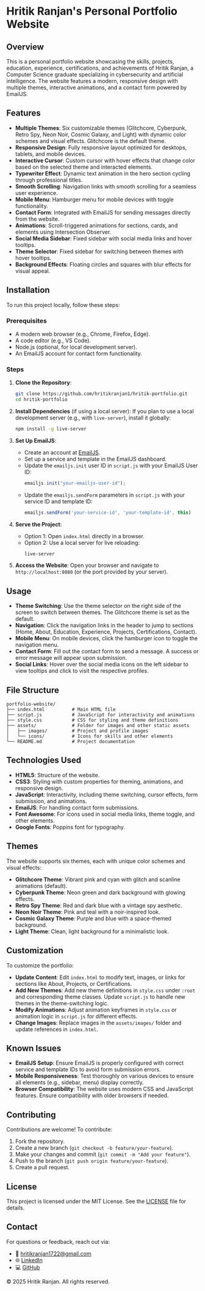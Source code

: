 # Hritik Ranjan's Personal Portfolio Website

## Overview

This is a personal portfolio website showcasing the skills, projects, education, experience, certifications, and achievements of Hritik Ranjan, a Computer Science graduate specializing in cybersecurity and artificial intelligence. The website features a modern, responsive design with multiple themes, interactive animations, and a contact form powered by EmailJS.

## Features

- **Multiple Themes**: Six customizable themes (Glitchcore, Cyberpunk, Retro Spy, Neon Noir, Cosmic Galaxy, and Light) with dynamic color schemes and visual effects. Glitchcore is the default theme.
- **Responsive Design**: Fully responsive layout optimized for desktops, tablets, and mobile devices.
- **Interactive Cursor**: Custom cursor with hover effects that change color based on the selected theme and interacted elements.
- **Typewriter Effect**: Dynamic text animation in the hero section cycling through professional titles.
- **Smooth Scrolling**: Navigation links with smooth scrolling for a seamless user experience.
- **Mobile Menu**: Hamburger menu for mobile devices with toggle functionality.
- **Contact Form**: Integrated with EmailJS for sending messages directly from the website.
- **Animations**: Scroll-triggered animations for sections, cards, and elements using Intersection Observer.
- **Social Media Sidebar**: Fixed sidebar with social media links and hover tooltips.
- **Theme Selector**: Fixed sidebar for switching between themes with hover tooltips.
- **Background Effects**: Floating circles and squares with blur effects for visual appeal.

## Installation

To run this project locally, follow these steps:

### Prerequisites
- A modern web browser (e.g., Chrome, Firefox, Edge).
- A code editor (e.g., VS Code).
- Node.js (optional, for local development server).
- An EmailJS account for contact form functionality.

### Steps
1. **Clone the Repository**:
   ```bash
   git clone https://github.com/hritikranjan1/hritik-portfolio.git
   cd hritik-portfolio
   ```

2. **Install Dependencies** (if using a local server):
   If you plan to use a local development server (e.g., with `live-server`), install it globally:
   ```bash
   npm install -g live-server
   ```

3. **Set Up EmailJS**:
   - Create an account at [EmailJS](https://www.emailjs.com/).
   - Set up a service and template in the EmailJS dashboard.
   - Update the `emailjs.init` user ID in `script.js` with your EmailJS User ID:
     ```javascript
     emailjs.init("your-emailjs-user-id");
     ```
   - Update the `emailjs.sendForm` parameters in `script.js` with your service ID and template ID:
     ```javascript
     emailjs.sendForm('your-service-id', 'your-template-id', this)
     ```

4. **Serve the Project**:
   - Option 1: Open `index.html` directly in a browser.
   - Option 2: Use a local server for live reloading:
     ```bash
     live-server
     ```

5. **Access the Website**:
   Open your browser and navigate to `http://localhost:8080` (or the port provided by your server).

## Usage

- **Theme Switching**: Use the theme selector on the right side of the screen to switch between themes. The Glitchcore theme is set as the default.
- **Navigation**: Click the navigation links in the header to jump to sections (Home, About, Education, Experience, Projects, Certifications, Contact).
- **Mobile Menu**: On mobile devices, click the hamburger icon to toggle the navigation menu.
- **Contact Form**: Fill out the contact form to send a message. A success or error message will appear upon submission.
- **Social Links**: Hover over the social media icons on the left sidebar to view tooltips and click to visit the respective profiles.

## File Structure

```
portfolio-website/
├── index.html          # Main HTML file
├── script.js           # JavaScript for interactivity and animations
├── style.css           # CSS for styling and theme definitions
├── assets/             # Folder for images and other static assets
│   ├── images/         # Project and profile images
│   └── icons/          # Icons for skills and other elements
└── README.md           # Project documentation
```

## Technologies Used

- **HTML5**: Structure of the website.
- **CSS3**: Styling with custom properties for theming, animations, and responsive design.
- **JavaScript**: Interactivity, including theme switching, cursor effects, form submission, and animations.
- **EmailJS**: For handling contact form submissions.
- **Font Awesome**: For icons used in social media links, theme toggle, and other elements.
- **Google Fonts**: Poppins font for typography.

## Themes

The website supports six themes, each with unique color schemes and visual effects:
- **Glitchcore Theme**: Vibrant pink and cyan with glitch and scanline animations (default).
- **Cyberpunk Theme**: Neon green and dark background with glowing effects.
- **Retro Spy Theme**: Red and dark blue with a vintage spy aesthetic.
- **Neon Noir Theme**: Pink and teal with a noir-inspired look.
- **Cosmic Galaxy Theme**: Purple and blue with a space-themed background.
- **Light Theme**: Clean, light background for a minimalistic look.

## Customization

To customize the portfolio:
- **Update Content**: Edit `index.html` to modify text, images, or links for sections like About, Projects, or Certifications.
- **Add New Themes**: Add new theme definitions in `style.css` under `:root` and corresponding theme classes. Update `script.js` to handle new themes in the theme-switching logic.
- **Modify Animations**: Adjust animation keyframes in `style.css` or animation logic in `script.js` for different effects.
- **Change Images**: Replace images in the `assets/images/` folder and update references in `index.html`.

## Known Issues

- **EmailJS Setup**: Ensure EmailJS is properly configured with correct service and template IDs to avoid form submission errors.
- **Mobile Responsiveness**: Test thoroughly on various devices to ensure all elements (e.g., sidebar, menu) display correctly.
- **Browser Compatibility**: The website uses modern CSS and JavaScript features. Ensure compatibility with older browsers if needed.

## Contributing

Contributions are welcome! To contribute:
1. Fork the repository.
2. Create a new branch (`git checkout -b feature/your-feature`).
3. Make your changes and commit (`git commit -m "Add your feature"`).
4. Push to the branch (`git push origin feature/your-feature`).
5. Create a pull request.

## License

This project is licensed under the MIT License. See the [LICENSE](LICENSE) file for details.

## Contact

For questions or feedback, reach out via:
- 📧 hritikranjan1722@gmail.com  
- 🌐 [LinkedIn](https://www.linkedin.com/in/hritik-ranjan-05a835230)  
- 💻 [GitHub](https://github.com/hritikranjan1)

© 2025 Hritik Ranjan. All rights reserved.